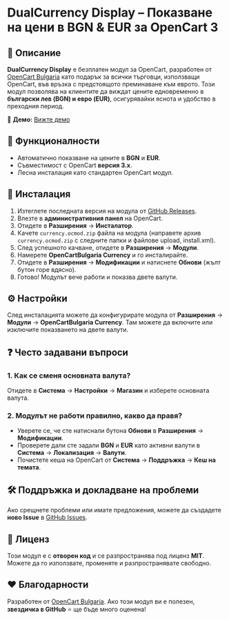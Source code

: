 # DualCurrency Display – Показване на цени в BGN & EUR за OpenCart 3

## 📌 Описание
**DualCurrency Display** е безплатен модул за OpenCart, разработен от [OpenCart Bulgaria](https://opencartbulgaria.com) като подарък за всички търговци, използващи OpenCart, във връзка с предстоящото преминаване към еврото. Този модул позволява на клиентите да виждат цените едновременно в **български лев (BGN) и евро (EUR)**, осигурявайки яснота и удобство в преходния период.

🔗 **Демо:** [Вижте демо](https://invbg.opencartsupports.com/)

## 🔧 Функционалности
- Автоматично показване на цените в **BGN** и **EUR**.
- Съвместимост с OpenCart **версия 3.x**.
- Лесна инсталация като стандартен OpenCart модул.

## 🚀 Инсталация
1. Изтеглете последната версия на модула от [GitHub Releases](https://github.com/opencartbulgaria/OpenCartBulgaria-Currency-3/releases).
2. Влезте в **административния панел** на OpenCart.
3. Отидете в **Разширения** → **Инсталатор**.
4. Качете `currency.ocmod.zip` файла на модула (направете архив `currency.ocmod.zip` с следните папки и файлове upload, install.xml).
5. След успешното качване, отидете в **Разширения** → **Модули**.
6. Намерете **OpenCartBulgaria Currency** и го инсталирайте.
7. Отидете в **Разширения** → **Модификации** и натиснете **Обнови** (жълт бутон горе вдясно).
8. Готово! Модулът вече работи и показва двете валути.

## ⚙ Настройки
След инсталацията можете да конфигурирате модула от **Разширения** → **Модули** → **OpenCartBulgaria Currency**. Там можете да включите или изключите показването на двете валути.

## ❓ Често задавани въпроси
### 1. Как се сменя основната валута?
Отидете в **Система** → **Настройки** → **Магазин** и изберете основната валута.

### 2. Модулът не работи правилно, какво да правя?
- Уверете се, че сте натиснали бутона **Обнови** в **Разширения** → **Модификации**.
- Проверете дали сте задали **BGN** и **EUR** като активни валути в **Система** → **Локализация** → **Валути**.
- Почистете кеша на OpenCart от **Система** → **Поддръжка** → **Кеш на темата**.

## 🛠 Поддръжка и докладване на проблеми
Ако срещнете проблеми или имате предложения, можете да създадете **ново Issue** в [GitHub Issues](https://github.com/opencartbulgaria/OpenCartBulgaria-Currency-3/issues).

## 📜 Лиценз
Този модул е с **отворен код** и се разпространява под лиценз **MIT**. Можете да го използвате, променяте и разпространявате свободно.

## ❤️ Благодарности
Разработен от [OpenCart Bulgaria](https://opencartbulgaria.com/). Ако този модул ви е полезен, **звездичка в GitHub** ⭐ ще бъде много оценена!
